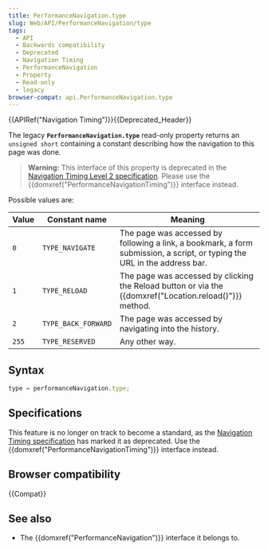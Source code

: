```yaml
---
title: PerformanceNavigation.type
slug: Web/API/PerformanceNavigation/type
tags:
  - API
  - Backwards compatibility
  - Deprecated
  - Navigation Timing
  - PerformanceNavigation
  - Property
  - Read-only
  - legacy
browser-compat: api.PerformanceNavigation.type
---
```

{{APIRef("Navigation Timing")}}{{Deprecated_Header}}

The legacy
**`PerformanceNavigation.type`**
read-only property returns an `unsigned short` containing a constant
describing how the navigation to this page was done.

> **Warning:** This interface of this property is deprecated in the [Navigation Timing Level 2 specification](https://w3c.github.io/navigation-timing/#obsolete).
> Please use the {{domxref("PerformanceNavigationTiming")}} interface instead.

Possible values are:

| Value | Constant name       | Meaning                                                                                                                   |
| ----- | ------------------- | ------------------------------------------------------------------------------------------------------------------------- |
| `0`   | `TYPE_NAVIGATE`     | The page was accessed by following a link, a bookmark, a form submission, a script, or typing the URL in the address bar. |
| `1`   | `TYPE_RELOAD`       | The page was accessed by clicking the Reload button or via the {{domxref("Location.reload()")}} method.       |
| `2`   | `TYPE_BACK_FORWARD` | The page was accessed by navigating into the history.                                                                     |
| `255` | `TYPE_RESERVED`     | Any other way.                                                                                                            |

## Syntax

```js
type = performanceNavigation.type;
```

## Specifications

This feature is no longer on track to become a standard, as the [Navigation Timing specification](https://w3c.github.io/navigation-timing/#obsolete) has marked it as deprecated.
Use the {{domxref("PerformanceNavigationTiming")}} interface instead.

## Browser compatibility

{{Compat}}

## See also

- The {{domxref("PerformanceNavigation")}} interface it belongs to.
